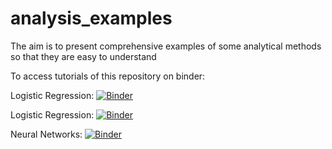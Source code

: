 
# analysis_examples
The aim is to present comprehensive examples of some analytical methods so that they are easy to understand

To access tutorials of this repository on binder:

Logistic Regression: [![Binder](https://mybinder.org/badge_logo.svg)](https://mybinder.org/v2/gh/abdulrahman1123/analysis_examples.git/HEAD?labpath=logistic_regression.ipynb)

Logistic Regression: [![Binder](https://mybinder.org/badge_logo.svg)](https://mybinder.org/v2/gh/abdulrahman1123/analysis_examples.git/HEAD?labpath=svm.ipynb)

Neural Networks: [![Binder](https://mybinder.org/badge_logo.svg)](https://mybinder.org/v2/gh/abdulrahman1123/analysis_examples.git/HEAD?labpath=Neural%20Networks.ipynb)
